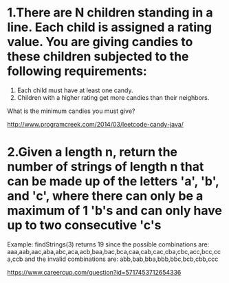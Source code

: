 # 1.There are N children standing in a line. Each child is assigned a rating value. You are giving candies to these children subjected to the following requirements:

1. Each child must have at least one candy.
2. Children with a higher rating get more candies than their neighbors.

What is the minimum candies you must give?

http://www.programcreek.com/2014/03/leetcode-candy-java/

# 2.Given a length n, return the number of strings of length n that can be made up of the letters 'a', 'b', and 'c', where there can only be a maximum of 1 'b's and can only have up to two consecutive 'c's 

Example: 
findStrings(3) returns 19 
since the possible combinations are: aaa,aab,aac,aba,abc,aca,acb,baa,bac,bca,caa,cab,cac,cba,cbc,acc,bcc,cca,ccb
and the invalid combinations are: 
abb,bab,bba,bbb,bbc,bcb,cbb,ccc

https://www.careercup.com/question?id=5717453712654336